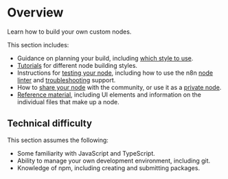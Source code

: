 # Overview

Learn how to build your own custom nodes.

This section includes:

* Guidance on planning your build, including [which style to use](/integrations/creating-nodes/plan/choose-node-method/).
* [Tutorials](/integrations/creating-nodes/build/) for different node building styles.
* Instructions for [testing your node](/integrations/creating-nodes/test/), including how to use the n8n [node linter](/integrations/creating-nodes/test/node-linter/) and [troubleshooting](/integrations/creating-nodes/test/troubleshooting-node-development/) support.
* How to [share your node](/integrations/creating-nodes/use/submit-community-nodes/) with the community, or use it as a [private node](/integrations/creating-nodes/use/install-private-nodes/).
* [Reference material](/integrations/creating-nodes/build/reference/), including UI elements and information on the individual files that make up a node.

## Technical difficulty

This section assumes the following:

* Some familiarity with JavaScript and TypeScript.
* Ability to manage your own development environment, including git.
* Knowledge of npm, including creating and submitting packages.